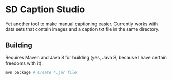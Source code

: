 # SD Caption Studio

Yet another tool to make manual captioning easier. Currently works with data sets that contain images and a caption 
txt file in the same directory.

## Building

Requires Maven and Java 8 for building (yes, Java 8, because I have certain freedoms with it).

```bash 
mvn package # Create *.jar file
```

